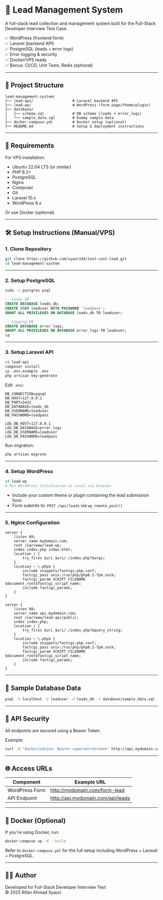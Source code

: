 # 🧩 Lead Management System

A full-stack lead collection and management system built for the Full-Stack Developer Interview Test Case.

✅ WordPress (frontend form)  
✅ Laravel (backend API)  
✅ PostgreSQL (leads + error logs)  
✅ Error logging & security  
✅ Docker/VPS ready  
✅ Bonus: CI/CD, Unit Tests, Redis (optional)

---

## 📁 Project Structure

```
lead-management-system/
├── lead-api/                  # Laravel backend API
├── lead-wp/                   # WordPress (form page/theme/plugin)
├── database/
│   ├── schema.sql             # DB schema (leads + error_logs)
│   └── sample_data.sql        # Dummy sample data
├── docker-compose.yml         # Docker setup (optional)
├── README.md                  # Setup & deployment instructions
```

---

## 🔧 Requirements

For VPS installation:

- Ubuntu 22.04 LTS (or similar)
- PHP 8.2+
- PostgreSQL
- Nginx
- Composer
- Git
- Laravel 10.x
- WordPress 6.x

Or use Docker (optional).

---

## 🛠 Setup Instructions (Manual/VPS)

### 1. Clone Repository

```bash
git clone https://github.com/syauri04/test-cast-lead.git
cd lead-management-system
```

---

### 2. Setup PostgreSQL

```bash
sudo -u postgres psql
```

```sql
-- Leads DB
CREATE DATABASE leads_db;
CREATE USER leaduser WITH PASSWORD 'leadpass';
GRANT ALL PRIVILEGES ON DATABASE leads_db TO leaduser;

-- Logging DB
CREATE DATABASE error_logs;
GRANT ALL PRIVILEGES ON DATABASE error_logs TO leaduser;
\q
```

---

### 3. Setup Laravel API

```bash
cd lead-api
composer install
cp .env.example .env
php artisan key:generate
```

Edit `.env`:

```env
DB_CONNECTION=pgsql
DB_HOST=127.0.0.1
DB_PORT=5432
DB_DATABASE=leads_db
DB_USERNAME=leaduser
DB_PASSWORD=leadpass

LOG_DB_HOST=127.0.0.1
LOG_DB_DATABASE=error_logs
LOG_DB_USERNAME=leaduser
LOG_DB_PASSWORD=leadpass
```

Run migration:

```bash
php artisan migrate
```

---

### 4. Setup WordPress

```bash
cd lead-wp
# Run WordPress installation as usual via browser
```

- Include your custom theme or plugin containing the lead submission form
- Form submits to: `POST /api/leads` via `wp_remote_post()`

---

### 5. Nginx Configuration

```nginx
server {
    listen 80;
    server_name mydomain.com;
    root /var/www/lead-wp;
    index index.php index.html;
    location / {
        try_files $uri $uri/ /index.php?$args;
    }
    location ~ \.php$ {
        include snippets/fastcgi-php.conf;
        fastcgi_pass unix:/run/php/php8.2-fpm.sock;
        fastcgi_param SCRIPT_FILENAME $document_root$fastcgi_script_name;
        include fastcgi_params;
    }
}

server {
    listen 80;
    server_name api.mydomain.com;
    root /var/www/lead-api/public;
    index index.php;
    location / {
        try_files $uri $uri/ /index.php?$query_string;
    }
    location ~ \.php$ {
        include snippets/fastcgi-php.conf;
        fastcgi_pass unix:/run/php/php8.2-fpm.sock;
        fastcgi_param SCRIPT_FILENAME $document_root$fastcgi_script_name;
        include fastcgi_params;
    }
}
```

---

## 🐘 Sample Database Data

```bash
psql -h localhost -U leaduser -d leads_db -f database/sample_data.sql
```

---

## 🔑 API Security

All endpoints are secured using a Bearer Token.

Example:

```bash
curl -H "Authorization: Bearer supersecrettoken" http://api.mydomain.com/api/leads
```

---

## 🌐 Access URLs

| Component      | Example URL                       |
| -------------- | --------------------------------- |
| WordPress Form | http://mydomain.com/form-lead     |
| API Endpoint   | http://api.mydomain.com/api/leads |

---

## 🐳 Docker (Optional)

If you're using Docker, run:

```bash
docker-compose up -d --build
```

Refer to `docker-compose.yml` for the full setup including WordPress + Laravel + PostgreSQL.

---

## 👨‍💻 Author

Developed for Full-Stack Developer Interview Test  
© 2025 Rifan Ahmad Syauri
